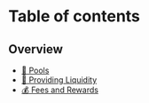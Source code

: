 # Table of contents

## Overview

* [🌊 Pools](README.md)
* [🚰 Providing Liquidity](overview/providing-liquidity.md)
* [💰 Fees and Rewards](overview/fees-and-rewards.md)
